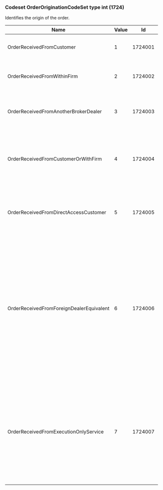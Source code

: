 ### Codeset OrderOriginationCodeSet type int (1724)

Identifies the origin of the order.

| Name                                     | Value | Id      | Sort | Synopsis                                                          | Elaboration                                                                                                                               |
|------------------------------------------|-------|---------|------|-------------------------------------------------------------------|-------------------------------------------------------------------------------------------------------------------------------|
| OrderReceivedFromCustomer                | 1     | 1724001 | 1    | Order received from a customer                                    |                                                                                                                                |
| OrderReceivedFromWithinFirm              | 2     | 1724002 | 2    | Order received from within the firm                               |                                                                                                                                |
| OrderReceivedFromAnotherBrokerDealer     | 3     | 1724003 | 3    | Order received from another broker-dealer                         |                                                                                                                                |
| OrderReceivedFromCustomerOrWithFirm      | 4     | 1724004 | 4    | Order received from a customer or originated from within the firm |                                                                                                                                |
| OrderReceivedFromDirectAccessCustomer    | 5     | 1724005 | 5    | Order received from a direct access or sponsored access customer  |                                                                                                                                |
| OrderReceivedFromForeignDealerEquivalent | 6     | 1724006 | 6    | Order received from a foreign dealer equivalent                   | A foreign dealer equivalent is a person in the business of trading securities in a foreign jurisdiction in a manner analogous to an investment dealer and that is subject to the regulatory jurisdiction of a signatory to the International Organization of Securities Commissions’ (IOSCO) Multilateral Memorandum of Understanding/P/in that foreign jurisdiction. |
| OrderReceivedFromExecutionOnlyService    | 7     | 1724007 | 7    | Order received from an execution-only service                     | The acceptance and execution of orders from customers for trades that the broker-dealer has not recommended and for which the broker-dealer takes no responsibility as to the appropriateness or suitability of orders accepted or account positions held.                                                                                                            |

